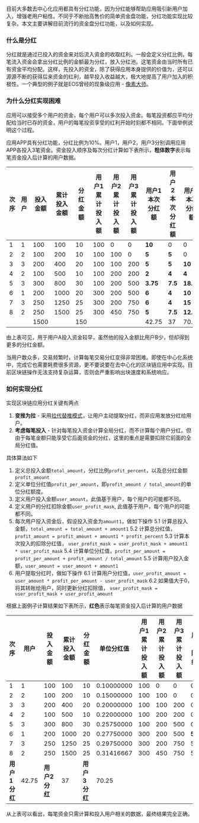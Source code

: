 目前大多数去中心化应用都具有分红功能，因为分红能够帮助应用吸引新用户加入，增强老用户粘性。不同于不断抬高售价的简单资金盘功能，分红功能实现比较复杂。本文主要讲解目前流行的资金盘分红功能，以及如何实现。

### 什么是分红

分红就是通过已投入的资金来对后流入资金的收取红利。一般会定义分红比例，每笔流入资金会拿出分红比例的金额最为分红，放入分红池。这笔资金由当时所有已有资金平均分配。这样，先投入的资金，除了获得应用本身提供的价值为，还可以源源不断的获得后来资金的红利，越早投入收益越大，极大地提高了用户加入的积极性。一个典型的例子就是EOS曾经的现象级应用 - [像素大师](https://pixelmaster.io/)。

### 为什么分红实现困难

应用可以接受多个用户的资金，每个用户可以多次投入资金。每笔投资都应平均分配给当时已存的资金，用户的每笔投资享受的红利开始时刻都不相同。下面举例说明这个过程。

应用APP具有分红功能，分红比例为10%。用户1，用户2，用户3分别调用应用APP各投入3笔资金。资金投入顺序及每次分红计算如下表所示，**粗体数字**表示每笔资金投入后计算的用户数据。

| 次序 | 用户 | 投入金额 | 累计投入金额 | 分红金额 | 用户1累计投入额 | 用户2累计投入额 | 用户3累计投入额 | 用户1本次分红额 | 用户2本次分红额 | 用户3本次分红额 |
| - | - | - | - | - | - | - | - | - | - | - |
| 1 | 1 | 100 | 100 | 10 | 100 | 0 | 0 | **10** | 0 | 0 | 
| 2 | 2 | 100 | 200 | 10 | 100 | 100 | 0 | **5** | **5** | 0 |
| 3 | 3 | 200 | 400 | 20 | 100 | 100 | 200 | **5** | **5** | **10** | 
| 4 | 2 | 100 | 500 | 10 | 100 | 200 | 200 | **2** | **4** | **4** | 
| 5 | 3 | 300 | 800 | 30 | 100 | 200 | 500 | **3.75** | **7.5** | **18.75** | 
| 6 | 1 | 200 | 1000 | 20 | 300 | 200 | 500 | **6** | **4** | **10** | 
| 7 | 3 | 250 | 1250 | 25 | 300 | 200 | 750 | **6** | **4** | **15** | 
| 8 | 2 | 250 | 1500 | 25 | 300 | 450 | 750 | **5** | **7.5** | **12.5** | 
| | | 1500 | | 150 | | | | 42.75 | 37 | 70.25 |

由上表可见，用于用户A投入资金较早，虽然他的投入金额比用户B少，但却得到更多的分红金额。

当用户数众多，交易频繁时，计算每笔交易分红变得非常困难。即使在中心化系统中，完成它也需要耗费很多资源，更不要说要在去中心化的区块链应用中实现。目前区块链操作无法支持复杂运算，否则会严重影响出块速度和系统响应。

### 如何实现分红

实现区块链应用分红关键有两点
1. **变推为拉** - 采用[拉代替推模式](https://github.com/57blocks/blockchain-articles/blob/master/docs/%E6%99%BA%E8%83%BD%E5%90%88%E7%BA%A6%E8%AE%BE%E8%AE%A1%E6%A8%A1%E5%BC%8F/%E6%99%BA%E8%83%BD%E5%90%88%E7%BA%A6%E8%AE%BE%E8%AE%A1%E6%A8%A1%E5%BC%8F%20-%20%E6%8B%89%E4%BB%A3%E6%9B%BF%E6%8E%A8.md)，让用户主动提取分红，而非应用发放分红给用户。
2. **考虑每笔投入** - 针对每笔投入资金计算全局分红，而不计算每个用户分红。但由于每笔金额只能享受它后面资金的分红，这里的重点是需要扣除它前面的全局分红值。

具体算法如下
1. 定义总投入金额```total_amount```，分红比例```profit_percent```，以及总分红金额```profit_amount```
2. 定义单位分红值```profit_per_amount```，即```profit_amount / total_amount```的单位分红额度。
3. 定义用户投入金额```user_amount```，此值基于用户，每个用户的可能都不同。
4. 定义用户的分红扣除金额```user_profit_mask```, 此值基于用户，每个用户的可能都不同。
5. 每次用户投入资金后，假设投入资金为```amount1```，做如下操作
5.1 计算总投入金额，```total_amount = total_amount + amount1```
5.2 计算总分红值，```profit_amount = profit_amount + amount1 * profit_percent```
5.3 计算本次投入的扣除分红值，
```user_profit_mask = user_profit_mask + amount1 * user_profit_mask```
5.4 计算单位分红值，```profit_per_amount = profit_per_amount + profit_amount / total_amount```
5.5 计算用户投入金额，```user_amount = user_amount + amount1```
6. 用户提取分红时，做如下操作
6.1 计算用户分红值，```user_profit_amount = user_amount * profit_per_amount - user_profit_mask```
6.2 如果值大于0，将其转账给用户，同时更新分红扣除值，
```user_profit_mask = user_profit_mask + user_profit_amount```

根据上面例子计算结果如下表所示，**红色**表示每笔资金投入后计算的用户数据

| 次序 | 用户 | 投入金额 | 累计投入金额 | 分红金额 | 单位分红值 | 用户1累计投入额 | 用户2累计投入额 | 用户3累计投入额 | 用户1扣除分红额 | 用户2扣除分红额 | 用户3扣除分红额 |
| - | - | - | - | - | - | - | - | - | - | - | - |
| 1 | 1 | 100 | 100 | 10 | 0.10000000 | 100 | 0 | 0 | 0 | 0 | 0 |
| 2 | 2 | 100 | 200 | 10 | 0.15000000 | 100 | 100 | 0 | 0 | **10** | 0 |
| 3 | 3 | 200 | 400 | 20 | 0.20000000 | 100 | 100 | 200 | 0 | 10 | **30** |
| 4 | 2 | 100 | 500 | 10 | 0.22000000 | 100 | 200 | 200 | 0 | **30** | 30 |
| 5 | 3 | 300 | 800 | 30 | 0.25750000 | 100 | 200 | 500 | 0 | 30 | **96** |
| 6 | 1 | 200 | 1000 | 20 | 0.27750000 | 300 | 200 | 500 | **51.5** | 30 | 96 |
| 7 | 3 | 250 | 1250 | 25 | 0.29750000 | 300 | 200 | 750 | 51.5 | 30 | **165.375** |
| 8 | 2 | 250 | 1500 | 25 | 0.31416667 | 300 | 450 | 750 | 51.5 | **104.375** | 165.375 |
| **用户1分红** | 42.75 | **用户2分红** | 37 | **用户3分红** | 70.25 | | | | | | |

从上表可以看出，每笔资金只需计算和投入用户相关的数据，最终结果完全正确。
